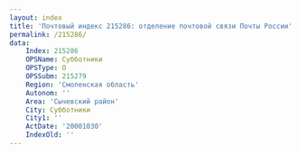 ```yaml
---
layout: index
title: 'Почтовый индекс 215286: отделение почтовой связи Почты России'
permalink: /215286/
data:
    Index: 215286
    OPSName: Субботники
    OPSType: О
    OPSSubm: 215279
    Region: 'Смоленская область'
    Autonom: ''
    Area: 'Сычевский район'
    City: Субботники
    City1: ''
    ActDate: '20001030'
    IndexOld: ''
---
```


